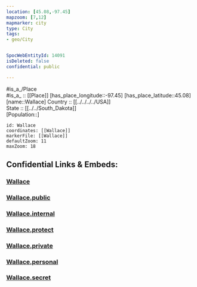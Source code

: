 ```yaml
---
location: [45.08,-97.45] 
mapzoom: [7,12] 
mapmarker: city 
type: City
tags:
- geo/City


SpocWebEntityId: 14091
isDeleted: false
confidential: public

---
```

#is_a_/Place  
#is_a_ :: [[Place]] 
[has_place_longitude::-97.45] 
[has_place_latitude::45.08] 
[name::Wallace] 
Country :: [[../../../../USA]]  
State :: [[../../South_Dakota]]  
[Population::] 



```leaflet
id: Wallace
coordinates: [[Wallace]] 
markerFile: [[Wallace]] 
defaultZoom: 11 
maxZoom: 18
```


## Confidential Links & Embeds: 

### [Wallace](/_Standards/Earth/Continent/America~North/USA/USA~Central/South_Dakota/counties~South_Dakota/Codington,County/cities~Codington/Wallace.md) 

### [Wallace.public](/_public/Earth/Continent/America~North/USA/USA~Central/South_Dakota/counties~South_Dakota/Codington,County/cities~Codington/Wallace.public.md) 

### [Wallace.internal](/_internal/Earth/Continent/America~North/USA/USA~Central/South_Dakota/counties~South_Dakota/Codington,County/cities~Codington/Wallace.internal.md) 

### [Wallace.protect](/_protect/Earth/Continent/America~North/USA/USA~Central/South_Dakota/counties~South_Dakota/Codington,County/cities~Codington/Wallace.protect.md) 

### [Wallace.private](/_private/Earth/Continent/America~North/USA/USA~Central/South_Dakota/counties~South_Dakota/Codington,County/cities~Codington/Wallace.private.md) 

### [Wallace.personal](/_personal/Earth/Continent/America~North/USA/USA~Central/South_Dakota/counties~South_Dakota/Codington,County/cities~Codington/Wallace.personal.md) 

### [Wallace.secret](/_secret/Earth/Continent/America~North/USA/USA~Central/South_Dakota/counties~South_Dakota/Codington,County/cities~Codington/Wallace.secret.md)

